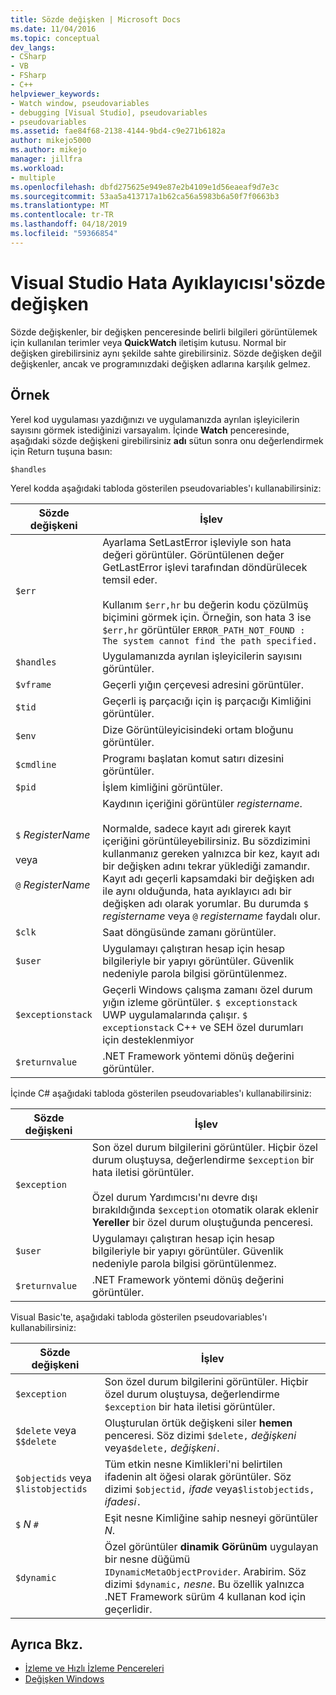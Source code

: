 ```yaml
---
title: Sözde değişken | Microsoft Docs
ms.date: 11/04/2016
ms.topic: conceptual
dev_langs:
- CSharp
- VB
- FSharp
- C++
helpviewer_keywords:
- Watch window, pseudovariables
- debugging [Visual Studio], pseudovariables
- pseudovariables
ms.assetid: fae84f68-2138-4144-9bd4-c9e271b6182a
author: mikejo5000
ms.author: mikejo
manager: jillfra
ms.workload:
- multiple
ms.openlocfilehash: dbfd275625e949e87e2b4109e1d56eaeaf9d7e3c
ms.sourcegitcommit: 53aa5a413717a1b62ca56a5983b6a50f7f0663b3
ms.translationtype: MT
ms.contentlocale: tr-TR
ms.lasthandoff: 04/18/2019
ms.locfileid: "59366854"
---
```

# <a name="pseudovariables-in-the-visual-studio-debugger"></a>Visual Studio Hata Ayıklayıcısı'sözde değişken
Sözde değişkenler, bir değişken penceresinde belirli bilgileri görüntülemek için kullanılan terimler veya **QuickWatch** iletişim kutusu. Normal bir değişken girebilirsiniz aynı şekilde sahte girebilirsiniz. Sözde değişken değil değişkenler, ancak ve programınızdaki değişken adlarına karşılık gelmez.

## <a name="example"></a>Örnek
 Yerel kod uygulaması yazdığınızı ve uygulamanızda ayrılan işleyicilerin sayısını görmek istediğinizi varsayalım. İçinde **Watch** penceresinde, aşağıdaki sözde değişkeni girebilirsiniz **adı** sütun sonra onu değerlendirmek için Return tuşuna basın:

`$handles`

 Yerel kodda aşağıdaki tabloda gösterilen pseudovariables'ı kullanabilirsiniz:

|Sözde değişkeni|İşlev|
|--------------------|--------------|
|`$err`|Ayarlama SetLastError işleviyle son hata değeri görüntüler. Görüntülenen değer GetLastError işlevi tarafından döndürülecek temsil eder.<br /><br /> Kullanım `$err,hr` bu değerin kodu çözülmüş biçimini görmek için. Örneğin, son hata 3 ise `$err,hr` görüntüler `ERROR_PATH_NOT_FOUND : The system cannot find the path specified.`|
|`$handles`|Uygulamanızda ayrılan işleyicilerin sayısını görüntüler.|
|`$vframe`|Geçerli yığın çerçevesi adresini görüntüler.|
|`$tid`|Geçerli iş parçacığı için iş parçacığı Kimliğini görüntüler.|
|`$env`|Dize Görüntüleyicisindeki ortam bloğunu görüntüler.|
|`$cmdline`|Programı başlatan komut satırı dizesini görüntüler.|
|`$pid`|İşlem kimliğini görüntüler.|
|`$` *RegisterName*<br /><br /> veya<br /><br /> `@` *RegisterName*|Kaydının içeriğini görüntüler *registername*.<br /><br /> Normalde, sadece kayıt adı girerek kayıt içeriğini görüntüleyebilirsiniz. Bu sözdizimini kullanmanız gereken yalnızca bir kez, kayıt adı bir değişken adını tekrar yüklediği zamandır. Kayıt adı geçerli kapsamdaki bir değişken adı ile aynı olduğunda, hata ayıklayıcı adı bir değişken adı olarak yorumlar. Bu durumda `$` *registername* veya `@` *registername* faydalı olur.|
|`$clk`|Saat döngüsünde zamanı görüntüler.|
|`$user`|Uygulamayı çalıştıran hesap için hesap bilgileriyle bir yapıyı görüntüler. Güvenlik nedeniyle parola bilgisi görüntülenmez.|
|`$exceptionstack`|Geçerli Windows çalışma zamanı özel durum yığın izleme görüntüler. `$ exceptionstack` UWP uygulamalarında çalışır. `$ exceptionstack` C++ ve SEH özel durumları için desteklenmiyor|
|`$returnvalue`|.NET Framework yöntemi dönüş değerini görüntüler.|

 İçinde C# aşağıdaki tabloda gösterilen pseudovariables'ı kullanabilirsiniz:

|Sözde değişkeni|İşlev|
|--------------------|--------------|
|`$exception`|Son özel durum bilgilerini görüntüler. Hiçbir özel durum oluştuysa, değerlendirme `$exception` bir hata iletisi görüntüler.<br /><br /> Özel durum Yardımcısı'nı devre dışı bırakıldığında `$exception` otomatik olarak eklenir **Yereller** bir özel durum oluştuğunda penceresi.|
|`$user`|Uygulamayı çalıştıran hesap için hesap bilgileriyle bir yapıyı görüntüler. Güvenlik nedeniyle parola bilgisi görüntülenmez.|
|`$returnvalue`|.NET Framework yöntemi dönüş değerini görüntüler.|

 Visual Basic'te, aşağıdaki tabloda gösterilen pseudovariables'ı kullanabilirsiniz:

|Sözde değişkeni|İşlev|
|--------------------|--------------|
|`$exception`|Son özel durum bilgilerini görüntüler. Hiçbir özel durum oluştuysa, değerlendirme `$exception` bir hata iletisi görüntüler.|
|`$delete` veya `$$delete`|Oluşturulan örtük değişkeni siler **hemen** penceresi. Söz dizimi `$delete,` *değişkeni* veya`$delete,` *değişkeni*`.`|
|`$objectids` veya `$listobjectids`|Tüm etkin nesne Kimlikleri'ni belirtilen ifadenin alt öğesi olarak görüntüler. Söz dizimi `$objectid,` *ifade* veya`$listobjectids,` *ifadesi*`.`|
|`$` *N* `#`|Eşit nesne Kimliğine sahip nesneyi görüntüler *N*.|
|`$dynamic`|Özel görüntüler **dinamik Görünüm** uygulayan bir nesne düğümü `IDynamicMetaObjectProvider`. Arabirim. Söz dizimi `$dynamic,` *nesne*. Bu özellik yalnızca .NET Framework sürüm 4 kullanan kod için geçerlidir.|

## <a name="see-also"></a>Ayrıca Bkz.
- [İzleme ve Hızlı İzleme Pencereleri](../debugger/watch-and-quickwatch-windows.md)
- [Değişken Windows](../debugger/debugger-windows.md)
